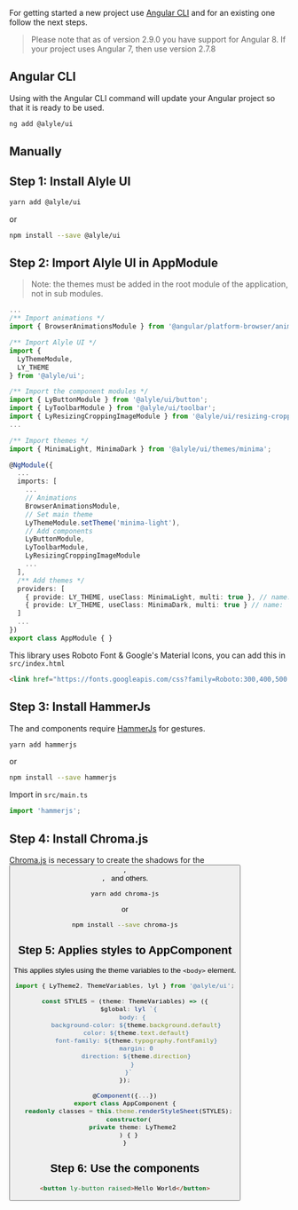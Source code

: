 
<p>
  For getting started a new project use <a
  target="_blank"
  rel="noopener nofollow"
  href="https://cli.angular.io/">Angular CLI</a> and for an existing one follow the next steps.
</p>

> Please note that as of version 2.9.0 you have support for Angular 8. If your project uses Angular 7, then use version 2.7.8

<h2 [lyTyp]="'display1'" gutter>Angular CLI</h2>
<p>
  Using with the Angular CLI command will update your Angular project so that it is ready to be used.
</p>

```bash
ng add @alyle/ui
```

<h2 lyTyp="display1" gutter>Manually</h2>

<h2 lyTyp="headline" gutter>Step 1: Install Alyle UI</h2>

```bash
yarn add @alyle/ui
```

<p>or</p>

```bash
npm install --save @alyle/ui
```

<h2 lyTyp="headline" gutter>Step 2: Import Alyle UI in AppModule</h2>

> Note: the themes must be added in the root module of the application, not in sub modules.

```ts
...
/** Import animations */
import { BrowserAnimationsModule } from '@angular/platform-browser/animations';

/** Import Alyle UI */
import {
  LyThemeModule,
  LY_THEME
} from '@alyle/ui';

/** Import the component modules */
import { LyButtonModule } from '@alyle/ui/button';
import { LyToolbarModule } from '@alyle/ui/toolbar';
import { LyResizingCroppingImageModule } from '@alyle/ui/resizing-cropping-images';
...

/** Import themes */
import { MinimaLight, MinimaDark } from '@alyle/ui/themes/minima';

@NgModule({
  ...
  imports: [
    ...
    // Animations
    BrowserAnimationsModule,
    // Set main theme
    LyThemeModule.setTheme('minima-light'),
    // Add components
    LyButtonModule,
    LyToolbarModule,
    LyResizingCroppingImageModule
    ...
  ],
  /** Add themes */
  providers: [
    { provide: LY_THEME, useClass: MinimaLight, multi: true }, // name: `minima-light`
    { provide: LY_THEME, useClass: MinimaDark, multi: true } // name: `minima-dark`
  ]
  ...
})
export class AppModule { }
```

This library uses Roboto Font & Google's Material Icons, you can add this in `src/index.html`

```html
<link href="https://fonts.googleapis.com/css?family=Roboto:300,400,500|Material+Icons" rel="stylesheet">
```

<h2 lyTyp="headline" gutter>Step 3: Install HammerJs</h2>

<p>
  The <code class="html"><ly-carousel></code> and <code class="html"><ly-img-cropper></code> components require <a href="http://hammerjs.github.io/">HammerJs</a> for gestures.
</p>

```bash
yarn add hammerjs
```

<p>or</p>

```bash
npm install --save hammerjs
```

Import in `src/main.ts`

```ts
import 'hammerjs';
```

<h2 lyTyp="headline" gutter>Step 4: Install Chroma.js</h2>

<a
  href="https://github.com/gka/chroma.js">Chroma.js</a> is necessary to create the shadows for the <code class="html"><button ly-button>, <ly-paper>, <ly-card></code> and others.

```bash
yarn add chroma-js
```

<p>or</p>

```bash
npm install --save chroma-js
```

<h2 lyTyp="headline" gutter>Step 5: Applies styles to AppComponent</h2>

This applies styles using the theme variables to the `<body>` element.

```ts
import { LyTheme2, ThemeVariables, lyl } from '@alyle/ui';

const STYLES = (theme: ThemeVariables) => ({
  $global: lyl `{
    body: {
      background-color: ${theme.background.default}
      color: ${theme.text.default}
      font-family: ${theme.typography.fontFamily}
      margin: 0
      direction: ${theme.direction}
    }
  }`
});

@Component({...})
export class AppComponent {
  readonly classes = this.theme.renderStyleSheet(STYLES);
  constructor(
    private theme: LyTheme2
  ) { }
}
```

<h2 lyTyp="headline" gutter>Step 6: Use the components</h2>

```html
<button ly-button raised>Hello World</button>
```
